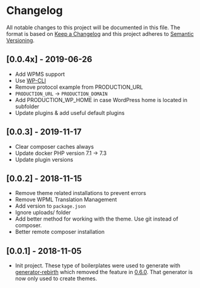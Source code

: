 # Changelog

All notable changes to this project will be documented in this file. The format is based on [Keep a Changelog](http://keepachangelog.com/en/1.0.0/) and this project adheres to [Semantic Versioning](http://semver.org/spec/v2.0.0.html).

## [0.0.4x] - 2019-06-26

* Add WPMS support
* Use [WP-CLI](https://wp-cli.org)
* Remove protocol example from PRODUCTION_URL
* `PRODUCTION_URL` -> `PRODUCTION_DOMAIN`
* Add PRODUCTION_WP_HOME in case WordPress home is located in subfolder
* Update plugins & add useful default plugins

## [0.0.3] - 2019-11-17

* Clear composer caches always
* Update docker PHP version 7.1 -> 7.3
* Update plugin versions

## [0.0.2] - 2018-11-15
 
* Remove theme related installations to prevent errors
* Remove WPML Translation Management
* Add version to `package.json`
* Ignore uploads/ folder
* Add better method for working with the theme. Use git instead of composer.
* Better remote composer installation

## [0.0.1] - 2018-11-05

* Init project. These type of boilerplates were used to generate with [generator-rebirth](https://github.com/joonasy/generator-rebirth) which removed the feature in [0.6.0](https://github.com/joonasy/generator-rebirth/blob/master/CHANGELOG.md). That generator is now only used to create themes.
